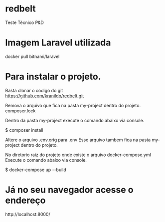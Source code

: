 # redbelt
Teste Técnico P&amp;D



# Imagem Laravel utilizada
docker pull bitnami/laravel

# Para instalar o projeto.

Basta clonar o codigo do git  
https://github.com/kranildo/redbelt.git


Remova o arquivo que fica na pasta my-project dentro do projeto.
composer.lock

Dentro da pasta my-project execute o comando abaixo via console.

$ composer install

Altere o arquivo .env.orig  para .env 
Esse arquivo tambem fica na pasta my-project dentro do projeto.

No diretorio raiz do projeto onde existe o arquivo docker-compose.yml
Execute o comando abaixo via console.

$ docker-compose up --build

# Já no seu navegador acesse o endereço 
http://localhost:8000/